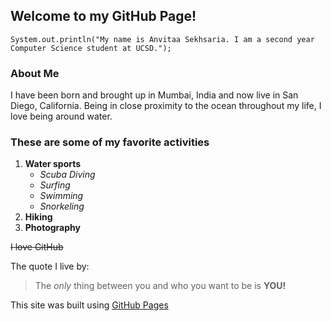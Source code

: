 ## Welcome to my GitHub Page!

`System.out.println("My name is Anvitaa Sekhsaria. I am a second year Computer Science student at UCSD.");`

### About Me
I have been born and brought up in Mumbai, India and now live in San Diego, California. Being in close
proximity to the ocean throughout my life, I love being around water.


### These are some of my favorite activities

1. **Water sports**
   - _Scuba Diving_
   - _Surfing_
   - _Swimming_
   - _Snorkeling_
2. **Hiking**
3. **Photography**

~~I love GitHub~~

The quote I live by:
>The _only_ thing between you and who you want to be is **YOU!**

This site was built using [GitHub Pages](https://pages.github.com/)
